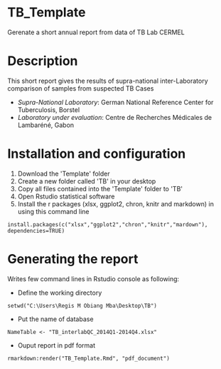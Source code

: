 # TB_Template
Gerenate a short annual report from data of TB Lab CERMEL

# Description 
This short report gives the results of supra-national inter-Laboratory comparison
of samples from suspected TB Cases 
- *Supra-National Laboratory*: German National Reference Center for Tuberculosis, Borstel
- *Laboratory under evaluation*: Centre de Recherches Médicales de Lambaréné, Gabon

# Installation and configuration
1. Download the 'Template' folder
2. Create a new folder called 'TB' in your desktop
3. Copy all files contained into the 'Template' folder to 'TB'
4. Open Rstudio statistical software
5. Install the r packages (xlsx, ggplot2, chron, knitr and markdown) in using this command line 
```{r}
install.packages(c("xlsx","ggplot2","chron","knitr","mardown"), dependencies=TRUE)
```
# Generating the report
Writes few command lines in Rstudio console as following:

- Define the working directory
```{r}
setwd("C:\Users\Regis M Obiang Mba\Desktop\TB")
```

- Put the name of database
```{r}
NameTable <- "TB_interlabQC_2014Q1-2014Q4.xlsx"
```
- Ouput report in pdf format
```{r}
rmarkdown:render("TB_Template.Rmd", "pdf_document")
```



